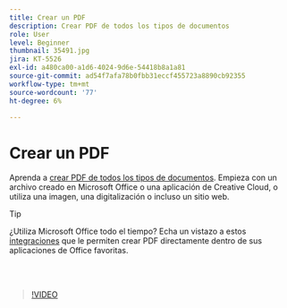 ```yaml
---
title: Crear un PDF
description: Crear PDF de todos los tipos de documentos
role: User
level: Beginner
thumbnail: 35491.jpg
jira: KT-5526
exl-id: a480ca00-a1d6-4024-9d6e-54418b8a1a81
source-git-commit: ad54f7afa78b0fbb31eccf455723a8890cb92355
workflow-type: tm+mt
source-wordcount: '77'
ht-degree: 6%

---
```


# Crear un PDF

Aprenda a [crear PDF de todos los tipos de documentos](https://www.adobe.com/es/acrobat/online/convert-pdf.html). Empieza con un archivo creado en Microsoft Office o una aplicación de Creative Cloud, o utiliza una imagen, una digitalización o incluso un sitio web.

>[!TIP]
>
>¿Utiliza Microsoft Office todo el tiempo? Echa un vistazo a estos [integraciones](../integrate/integrate-overview.md#microsoft) que le permiten crear PDF directamente dentro de sus aplicaciones de Office favoritas.

<br> 

>[!VIDEO](https://video.tv.adobe.com/v/35491?quality=12&learn=on&hidetitle=true)